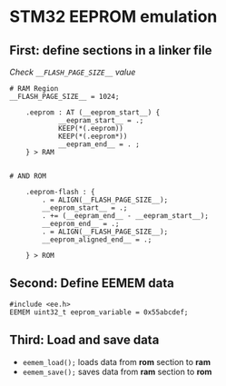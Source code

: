 # STM32 EEPROM emulation 

## First: define sections in a linker file
_Check ```__FLASH_PAGE_SIZE__``` value_

```
# RAM Region
__FLASH_PAGE_SIZE__ = 1024;

    .eeprom : AT (__eeprom_start__) {
            __eepram_start__ = .;
            KEEP(*(.eeprom))
    		KEEP(*(.eeprom*))
    		__eepram_end__ = . ;
    } > RAM


# AND ROM

	.eeprom-flash : {
		. = ALIGN(__FLASH_PAGE_SIZE__);
		__eeprom_start__ = .;
        . += (__eepram_end__ - __eepram_start__);
		__eeprom_end__ = .;
		. = ALIGN(__FLASH_PAGE_SIZE__);
		__eeprom_aligned_end__ = .;

	} > ROM

```
## Second: Define EEMEM data
```
#include <ee.h>
EEMEM uint32_t eeprom_variable = 0x55abcdef;
```

## Third: Load and save data
* ```eemem_load();``` loads data from __rom__ section to __ram__
* ```eemem_save();``` saves data from __ram__ section to __rom__
